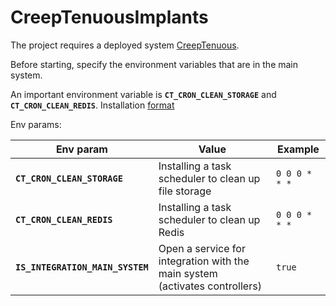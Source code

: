 # CreepTenuousImplants

The project requires a deployed system [CreepTenuous](https://github.com/Zer0S2m/CreepTenuous).

Before starting, specify the environment variables that are in the main system.

An important environment variable is **`CT_CRON_CLEAN_STORAGE`** and **`CT_CRON_CLEAN_REDIS`**. 
Installation [format](https://docs.oracle.com/cd/E12058_01/doc/doc.1014/e12030/cron_expressions.htm)

Env params:

| Env param                        | Value                                                                       | Example       |
|----------------------------------|-----------------------------------------------------------------------------|---------------|
| **`CT_CRON_CLEAN_STORAGE`**      | Installing a task scheduler to clean up file storage                        | `0 0 0 * * *` |
| **`CT_CRON_CLEAN_REDIS`**        | Installing a task scheduler to clean up Redis                               | `0 0 0 * * *` |
| **`IS_INTEGRATION_MAIN_SYSTEM`** | Open a service for integration with the main system (activates controllers) | `true`        |
